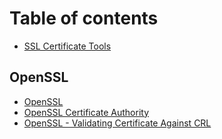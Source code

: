 # Table of contents

* [SSL Certificate Tools](README.md)

## OpenSSL

* [OpenSSL](openssl/openssl.md)
* [OpenSSL Certificate Authority](openssl/openssl-certificate-authority.md)
* [OpenSSL - Validating Certificate Against CRL](openssl/openssl-validating-certificate-against-crl.md)
